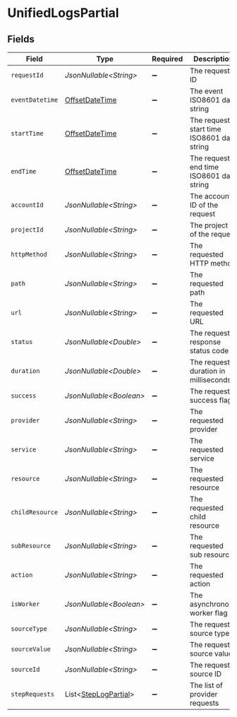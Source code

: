 # UnifiedLogsPartial


## Fields

| Field                                                                                     | Type                                                                                      | Required                                                                                  | Description                                                                               | Example                                                                                   |
| ----------------------------------------------------------------------------------------- | ----------------------------------------------------------------------------------------- | ----------------------------------------------------------------------------------------- | ----------------------------------------------------------------------------------------- | ----------------------------------------------------------------------------------------- |
| `requestId`                                                                               | *JsonNullable\<String>*                                                                   | :heavy_minus_sign:                                                                        | The request ID                                                                            | adbf752f-6457-4ddd-89b3-98ae2252b83b                                                      |
| `eventDatetime`                                                                           | [OffsetDateTime](https://docs.oracle.com/javase/8/docs/api/java/time/OffsetDateTime.html) | :heavy_minus_sign:                                                                        | The event ISO8601 date string                                                             | 2021-01-01T00:00:00Z                                                                      |
| `startTime`                                                                               | [OffsetDateTime](https://docs.oracle.com/javase/8/docs/api/java/time/OffsetDateTime.html) | :heavy_minus_sign:                                                                        | The request start time ISO8601 date string                                                | 2021-01-01T00:00:00Z                                                                      |
| `endTime`                                                                                 | [OffsetDateTime](https://docs.oracle.com/javase/8/docs/api/java/time/OffsetDateTime.html) | :heavy_minus_sign:                                                                        | The request end time ISO8601 date string                                                  | 2021-01-01T00:00:00Z                                                                      |
| `accountId`                                                                               | *JsonNullable\<String>*                                                                   | :heavy_minus_sign:                                                                        | The account ID of the request                                                             | 45355976281015164504                                                                      |
| `projectId`                                                                               | *JsonNullable\<String>*                                                                   | :heavy_minus_sign:                                                                        | The project ID of the request                                                             | dev-project-68574                                                                         |
| `httpMethod`                                                                              | *JsonNullable\<String>*                                                                   | :heavy_minus_sign:                                                                        | The requested HTTP method                                                                 | get                                                                                       |
| `path`                                                                                    | *JsonNullable\<String>*                                                                   | :heavy_minus_sign:                                                                        | The requested path                                                                        | /unified/hris/employees                                                                   |
| `url`                                                                                     | *JsonNullable\<String>*                                                                   | :heavy_minus_sign:                                                                        | The requested URL                                                                         | https://api.stackone.com/unified/hris/employees?raw=false                                 |
| `status`                                                                                  | *JsonNullable\<Double>*                                                                   | :heavy_minus_sign:                                                                        | The requests response status code                                                         | 200                                                                                       |
| `duration`                                                                                | *JsonNullable\<Double>*                                                                   | :heavy_minus_sign:                                                                        | The request duration in milliseconds                                                      | 356                                                                                       |
| `success`                                                                                 | *JsonNullable\<Boolean>*                                                                  | :heavy_minus_sign:                                                                        | The request success flag                                                                  | true                                                                                      |
| `provider`                                                                                | *JsonNullable\<String>*                                                                   | :heavy_minus_sign:                                                                        | The requested provider                                                                    | planday                                                                                   |
| `service`                                                                                 | *JsonNullable\<String>*                                                                   | :heavy_minus_sign:                                                                        | The requested service                                                                     | hris                                                                                      |
| `resource`                                                                                | *JsonNullable\<String>*                                                                   | :heavy_minus_sign:                                                                        | The requested resource                                                                    | employees                                                                                 |
| `childResource`                                                                           | *JsonNullable\<String>*                                                                   | :heavy_minus_sign:                                                                        | The requested child resource                                                              | time-off                                                                                  |
| `subResource`                                                                             | *JsonNullable\<String>*                                                                   | :heavy_minus_sign:                                                                        | The requested sub resource                                                                | documents                                                                                 |
| `action`                                                                                  | *JsonNullable\<String>*                                                                   | :heavy_minus_sign:                                                                        | The requested action                                                                      | download                                                                                  |
| `isWorker`                                                                                | *JsonNullable\<Boolean>*                                                                  | :heavy_minus_sign:                                                                        | The asynchronous worker flag                                                              | false                                                                                     |
| `sourceType`                                                                              | *JsonNullable\<String>*                                                                   | :heavy_minus_sign:                                                                        | The requests source type                                                                  | DASHBOARD                                                                                 |
| `sourceValue`                                                                             | *JsonNullable\<String>*                                                                   | :heavy_minus_sign:                                                                        | The requests source value                                                                 | ACCOUNT_TESTER                                                                            |
| `sourceId`                                                                                | *JsonNullable\<String>*                                                                   | :heavy_minus_sign:                                                                        | The requests source ID                                                                    | 1234567890                                                                                |
| `stepRequests`                                                                            | List\<[StepLogPartial](../../models/components/StepLogPartial.md)>                        | :heavy_minus_sign:                                                                        | The list of provider requests                                                             |                                                                                           |